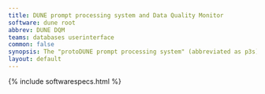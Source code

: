 ```yaml
---
title: DUNE prompt processing system and Data Quality Monitor
software: dune root
abbrev: DUNE DQM
teams: databases userinterface
common: false
synopsis: The "protoDUNE prompt processing system" (abbreviated as p3s) is used in the protoDUNE-SP experiment at CERN in order to provide Data Quality Monitoring capabilities. It is a combination of a simple workload management system and a content server, both implemented within the Django web application framework. A characteristic feature of the system is self-describing data which allows integration of new computational payloads without changes in the server code.
layout: default
---
```


{% include softwarespecs.html %}

